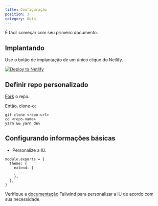 ```yaml
---
title: Configuração
position: 3
category: Guia
---
```

É fácil começar com seu primeiro documento.

## Implantando

Use o botão de implantação de um único clique do Netlify.

[![Deploy to Netlify](https://www.netlify.com/img/deploy/button.svg)](https://app.netlify.com/start/deploy?repository=https://github.com/MexsonFernandes/nuxt-netlify-doc)

## Definir repo personalizado

[Fork](https://github.com/MexsonFernandes/nuxt-netlify-doc) o repo.

Então, clone-o:

```
git clone <repo-url>
cd <repo-name>
yarn && yarn dev
```

## Configurando informações básicas

* Personalize a IU.

```js[nuxt.config.js]
module.exports = {
  theme: {
    extend: {
      ...
    },
  },
}
```

Verifique a [documentação](https://tailwindcss.com/docs/configuration) Tailwind para personalizar a IU de acordo com sua necessidade.